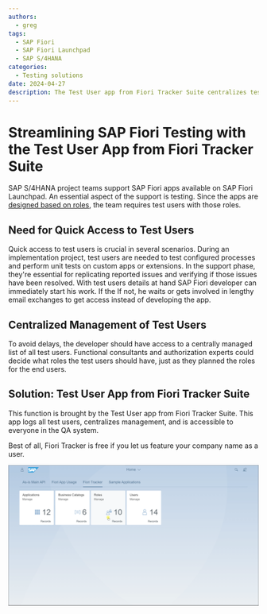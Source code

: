 ```yaml
---
authors:
  - greg
tags:
  - SAP Fiori
  - SAP Fiori Launchpad
  - SAP S/4HANA
categories:
  - Testing solutions
date: 2024-04-27
description: The Test User app from Fiori Tracker Suite centralizes test user management for SAP Fiori developers.
---
```


# Streamlining SAP Fiori Testing with the Test User App from Fiori Tracker Suite

SAP S/4HANA project teams support SAP Fiori apps available on SAP Fiori Launchpad. An essential aspect of the support is testing. Since the apps are [designed based on roles](https://experience.sap.com/fiori-design-web/design-principles/#rolebased), the team requires test users with those roles. 

<!-- more -->

## Need for Quick Access to Test Users

Quick access to test users is crucial in several scenarios. During an implementation project, test users are needed to test configured processes and perform unit tests on custom apps or extensions. In the support phase, they're essential for replicating reported issues and verifying if those issues have been resolved. With test users details at hand SAP Fiori developer can immediately start his work. If the If not, he waits or gets involved in lengthy email exchanges to get access instead of developing the app. 

## Centralized Management of Test Users

To avoid delays, the developer should have access to a centrally managed list of all test users. Functional consultants and authorization experts could decide what roles the test users should have, just as they planned the roles for the end users.

## Solution: Test User App from Fiori Tracker Suite

This function is brought by the Test User app from Fiori Tracker Suite. This app logs all test users, centralizes management, and is accessible to everyone in the QA system.

Best of all, Fiori Tracker is free if you let us feature your company name as a user.

[![Test users](R0007/tu2.gif)](R0007/tu2.gif)